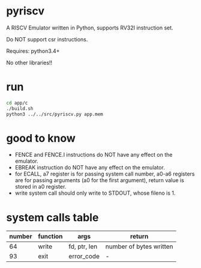 # pyriscv
A RISCV Emulator written in Python, supports RV32I instruction set.

Do NOT support csr instructions.

Requires:
  python3.4+
  
No other libraries!!

# run
```bash
cd app/c
./build.sh
python3 ../../src/pyriscv.py app.mem
```

# good to know
- FENCE and FENCE.I instructions do NOT have any effect on the emulator.
- EBREAK instruction do NOT have any effect on the emulator.
- for ECALL, a7 register is for passing system call number, a0-a6 registers are for passing arguments (a0 for the first argument),
return value is stored in a0 register.
- write system call should only write to STDOUT, whose fileno is 1.

# system calls table
| number | function | args | return |
|--------|----------|------|--------|
| 64     | write    | fd, ptr, len | number of bytes written |
| 93     | exit     | error_code | - |
